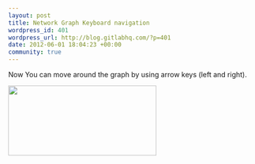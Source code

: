 ```yaml
--- 
layout: post
title: Network Graph Keyboard navigation
wordpress_id: 401
wordpress_url: http://blog.gitlabhq.com/?p=401
date: 2012-06-01 18:04:23 +00:00
community: true
---
```

Now You can move around the graph by using arrow keys (left and right). 

<a href="http://blog.gitlabhq.com/wp-content/uploads/2012/06/gitlab_network.png"><img src="http://blog.gitlabhq.com/wp-content/uploads/2012/06/gitlab_network-300x142.png" alt="" title="gitlab_network" width="300" height="142" class="alignleft size-medium wp-image-402" /></a> 

